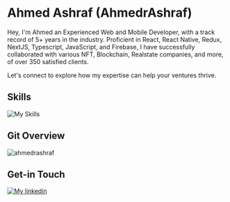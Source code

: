 # Ahmed Ashraf (AhmedrAshraf)
Hey, I'm Ahmed an Experienced Web and Mobile Developer, with a track record of 5+ years in the industry. Proficient in React, React Native, Redux, NextJS, Typescript, JavaScript, and Firebase, I have successfully collaborated with various NFT, Blockchain, Realstate companies, and more, of over 350 satisfied clients.

Let's connect to explore how my expertise can help your ventures thrive.

## Skills
![My Skills](https://skillicons.dev/icons?i=react,nextjs,firebase,nodejs,apollo,graphql,mongodb,express,js,ts,redux,sass,flutter,bootstrap,materialui,netlify,css,html)


## Git Overview
<img align="center" src="https://github-readme-stats.vercel.app/api?username=ahmedrashraf&show_icons=true" alt="ahmedrashraf" />


## Get-in Touch

[![My linkedin](https://skillicons.dev/icons?i=linkedin)](https://www.linkedin.com/in/ahmedrashraf)
